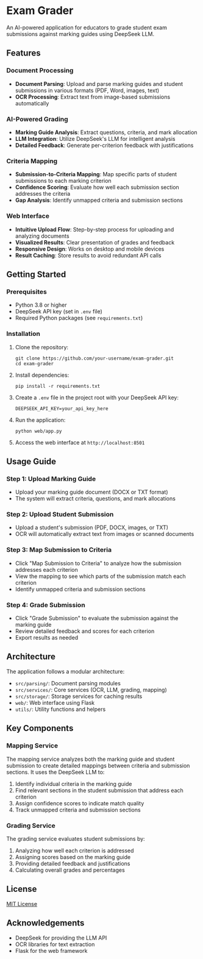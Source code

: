 # Exam Grader

An AI-powered application for educators to grade student exam submissions against marking guides using DeepSeek LLM.

## Features

### Document Processing
- **Document Parsing**: Upload and parse marking guides and student submissions in various formats (PDF, Word, images, text)
- **OCR Processing**: Extract text from image-based submissions automatically

### AI-Powered Grading
- **Marking Guide Analysis**: Extract questions, criteria, and mark allocation
- **LLM Integration**: Utilize DeepSeek's LLM for intelligent analysis
- **Detailed Feedback**: Generate per-criterion feedback with justifications

### Criteria Mapping
- **Submission-to-Criteria Mapping**: Map specific parts of student submissions to each marking criterion
- **Confidence Scoring**: Evaluate how well each submission section addresses the criteria
- **Gap Analysis**: Identify unmapped criteria and submission sections

### Web Interface
- **Intuitive Upload Flow**: Step-by-step process for uploading and analyzing documents
- **Visualized Results**: Clear presentation of grades and feedback
- **Responsive Design**: Works on desktop and mobile devices
- **Result Caching**: Store results to avoid redundant API calls

## Getting Started

### Prerequisites
- Python 3.8 or higher
- DeepSeek API key (set in `.env` file)
- Required Python packages (see `requirements.txt`)

### Installation

1. Clone the repository:
   ```
   git clone https://github.com/your-username/exam-grader.git
   cd exam-grader
   ```

2. Install dependencies:
   ```
   pip install -r requirements.txt
   ```

3. Create a `.env` file in the project root with your DeepSeek API key:
   ```
   DEEPSEEK_API_KEY=your_api_key_here
   ```

4. Run the application:
   ```
   python web/app.py
   ```

5. Access the web interface at `http://localhost:8501`

## Usage Guide

### Step 1: Upload Marking Guide
- Upload your marking guide document (DOCX or TXT format)
- The system will extract criteria, questions, and mark allocations

### Step 2: Upload Student Submission
- Upload a student's submission (PDF, DOCX, images, or TXT)
- OCR will automatically extract text from images or scanned documents

### Step 3: Map Submission to Criteria
- Click "Map Submission to Criteria" to analyze how the submission addresses each criterion
- View the mapping to see which parts of the submission match each criterion
- Identify unmapped criteria and submission sections

### Step 4: Grade Submission
- Click "Grade Submission" to evaluate the submission against the marking guide
- Review detailed feedback and scores for each criterion
- Export results as needed

## Architecture

The application follows a modular architecture:

- `src/parsing/`: Document parsing modules
- `src/services/`: Core services (OCR, LLM, grading, mapping)
- `src/storage/`: Storage services for caching results
- `web/`: Web interface using Flask
- `utils/`: Utility functions and helpers

## Key Components

### Mapping Service
The mapping service analyzes both the marking guide and student submission to create detailed mappings between criteria and submission sections. It uses the DeepSeek LLM to:

1. Identify individual criteria in the marking guide
2. Find relevant sections in the student submission that address each criterion
3. Assign confidence scores to indicate match quality
4. Track unmapped criteria and submission sections

### Grading Service
The grading service evaluates student submissions by:

1. Analyzing how well each criterion is addressed
2. Assigning scores based on the marking guide
3. Providing detailed feedback and justifications
4. Calculating overall grades and percentages

## License

[MIT License](LICENSE)

## Acknowledgements

- DeepSeek for providing the LLM API
- OCR libraries for text extraction
- Flask for the web framework

